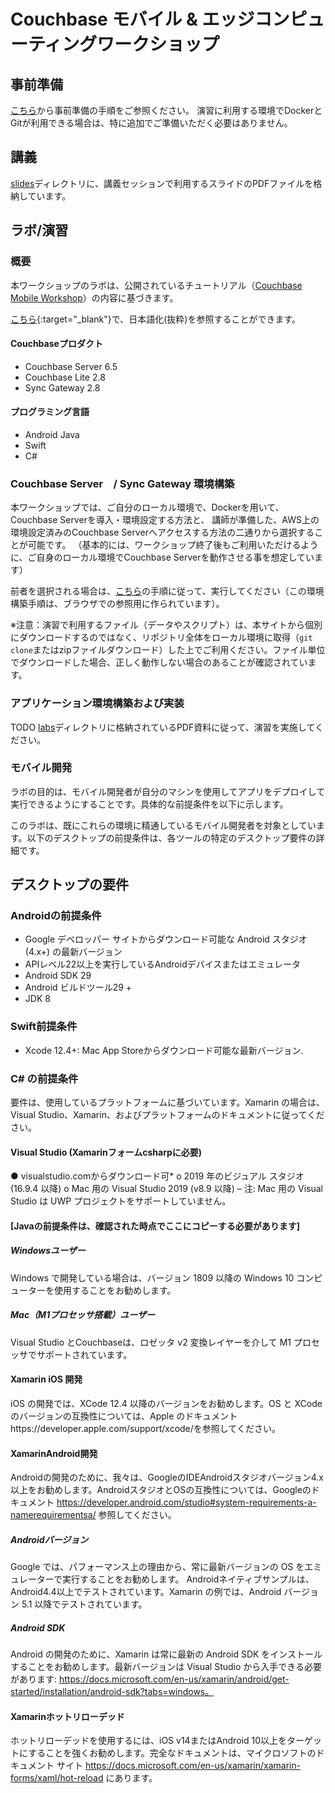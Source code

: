 # Couchbase モバイル & エッジコンピューティングワークショップ

## 事前準備

[こちら](https://github.com/YoshiyukiKono/cb-dev-days-couchbase/blob/main/labs/Lab%20-%20Prerequisite%20Steps_JP.pdf)から事前準備の手順をご参照ください。
演習に利用する環境でDockerとGitが利用できる場合は、特に追加でご準備いただく必要はありません。

## 講義
[slides](./slides)ディレクトリに、講義セッションで利用するスライドのPDFファイルを格納しています。

## ラボ/演習

### 概要
本ワークショップのラボは、公開されているチュートリアル（[Couchbase Mobile Workshop](https://docs.couchbase.com/tutorials/mobile-travel-sample/introduction.html)）の内容に基づきます。

[こちら](./tutorials){:target="_blank"}で、日本語化(抜粋)を参照することができます。

#### Couchbaseプロダクト
- Couchbase Server 6.5
- Couchbase Lite 2.8
- Sync Gateway 2.8


#### プログラミング言語
- Android Java
- Swift
- C#

### Couchbase Server　/ Sync Gateway 環境構築

本ワークショップでは、ご自分のローカル環境で、Dockerを用いて、Couchbase Serverを導入・環境設定する方法と、
講師が準備した、AWS上の環境設定済みのCouchbase Serverへアクセスする方法の二通りから選択することが可能です。
（基本的には、ワークショップ終了後もご利用いただけるように、ご自身のローカル環境でCouchbase Serverを動作させる事を想定しています）

前者を選択される場合は、[こちら](./docs)の手順に従って、実行してください（この環境構築手順は、ブラウザでの参照用に作られています）。

※注意：演習で利用するファイル（データやスクリプト）は、本サイトから個別にダウンロードするのではなく、リポジトリ全体をローカル環境に取得（`git clone`またはzipファイルダウンロード）した上でご利用ください。ファイル単位でダウンロードした場合、正しく動作しない場合のあることが確認されています。

### アプリケーション環境構築および実装

TODO [labs](./labs)ディレクトリに格納されているPDF資料に従って、演習を実施してください。

### モバイル開発

ラボの目的は、モバイル開発者が自分のマシンを使用してアプリをデプロイして実行できるようにすることです。具体的な前提条件を以下に示します。


このラボは、既にこれらの環境に精通しているモバイル開発者を対象としています。以下のデスクトップの前提条件は、各ツールの特定のデスクトップ要件の詳細です。


## デスクトップの要件



### Androidの前提条件

-	Google デベロッパー サイトからダウンロード可能な Android スタジオ (4.x+) の最新バージョン
-	APIレベル22以上を実行しているAndroidデバイスまたはエミュレータ
-	Android SDK 29
-	Android ビルドツール29 +
-	JDK 8

### Swift前提条件
-	Xcode 12.4+: Mac App Storeからダウンロード可能な最新バージョン.

### C# の前提条件
要件は、使用しているプラットフォームに基づいています。Xamarin の場合は、Visual Studio、Xamarin、およびプラットフォームのドキュメントに従ってください。

#### Visual Studio (Xamarinフォームcsharpに必要)
●	visualstudio.comからダウンロード可*
o	2019 年のビジュアル スタジオ (16.9.4 以降)
o	Mac 用の Visual Studio 2019 (v8.9 以降) – 注: Mac 用の Visual Studio は UWP プロジェクトをサポートしていません。

#### [Javaの前提条件は、確認された時点でここにコピーする必要があります]


##### Windowsユーザー
Windows で開発している場合は、バージョン 1809 以降の Windows 10 コンピューターを使用することをお勧めします。

##### Mac（M1プロセッサ搭載）ユーザー
Visual Studio とCouchbaseは、ロゼッタ v2 変換レイヤーを介して M1 プロセッサでサポートされています。

#### Xamarin iOS 開発
iOS の開発では、XCode 12.4 以降のバージョンをお勧めします。OS と XCode のバージョンの互換性については、Apple のドキュメントhttps://developer.apple.com/support/xcode/を参照してください。

#### XamarinAndroid開発
Androidの開発のために、我々は、GoogleのIDEAndroidスタジオバージョン4.x以上をお勧めします。AndroidスタジオとOSの互換性については、Googleのドキュメント https://developer.android.com/studio#system-requirements-a-namerequirementsa/ 参照してください。

##### Androidバージョン
Google では、パフォーマンス上の理由から、常に最新バージョンの OS をエミュレーターで実行することをお勧めします。
Androidネイティブサンプルは、Android4.4以上でテストされています。Xamarin の例では、Android バージョン 5.1 以降でテストされています。

##### Android SDK
Android の開発のために、Xamarin は常に最新の Android SDK をインストールすることをお勧めします。最新バージョンは Visual Studio から入手できる必要があります: https://docs.microsoft.com/en-us/xamarin/android/get-started/installation/android-sdk?tabs=windows。

#### Xamarinホットリローデッド
ホットリローデッドを使用するには、iOS v14またはAndroid 10以上をターゲットにすることを強くお勧めします。完全なドキュメントは、マイクロソフトのドキュメント サイト https://docs.microsoft.com/en-us/xamarin/xamarin-forms/xaml/hot-reload にあります。


